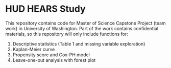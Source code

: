 # HUD HEARS Study

This repository contains code for Master of Science Capstone Project (team work) in University of Washington. Part of the work contains confidential materials, so this repository will only include functions for:

1) Descriptive statistics (Table 1 and missing variable exploration)
2) Kaplan-Meier curve
3) Propensity score and Cox-PH model
4) Leave-one-out analysis with forest plot
